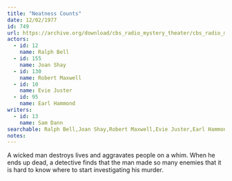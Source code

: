 ```yaml
---
title: "Neatness Counts"
date: 12/02/1977
id: 749
url: https://archive.org/download/cbs_radio_mystery_theater/cbs_radio_mystery_theater-0701-0750.zip/cbs_radio_mystery_theater-0701-0750%2Fcbsrmt_0749_neatness_counts.mp3
actors:  
  - id: 12
    name: Ralph Bell  
  - id: 155
    name: Joan Shay  
  - id: 130
    name: Robert Maxwell  
  - id: 10
    name: Evie Juster  
  - id: 95
    name: Earl Hammond
writers:  
  - id: 13
    name: Sam Dann
searchable: Ralph Bell,Joan Shay,Robert Maxwell,Evie Juster,Earl Hammond Sam Dann
notes:  
---
```

A wicked man destroys lives and aggravates people on a whim. When he ends up dead, a detective finds that the man made so many enemies that it is hard to know where to start investigating his murder.